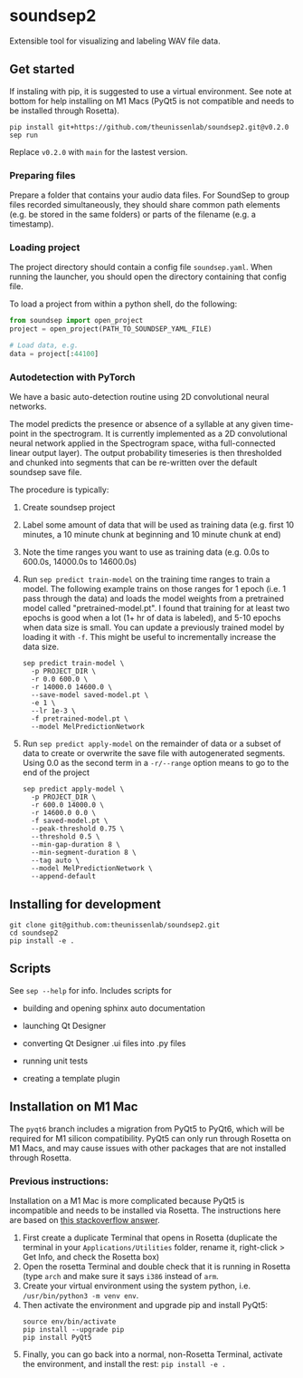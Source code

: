 # soundsep2

Extensible tool for visualizing and labeling WAV file data.

## Get started

If instaling with pip, it is suggested to use a virtual environment. See note at bottom for help installing on M1 Macs (PyQt5 is not compatible and needs to be installed through Rosetta).

```
pip install git+https://github.com/theunissenlab/soundsep2.git@v0.2.0
sep run
```

Replace `v0.2.0` with `main` for the lastest version.

### Preparing files

Prepare a folder that contains your audio data files. For SoundSep to group files recorded simultaneously, they should share common path elements (e.g. be stored in the same folders) or parts of the filename (e.g. a timestamp).

### Loading project

The project directory should contain a config file `soundsep.yaml`. When running the launcher, you should open the directory containing that config file.

To load a project from within a python shell, do the following:

```python
from soundsep import open_project
project = open_project(PATH_TO_SOUNDSEP_YAML_FILE)

# Load data, e.g.
data = project[:44100]
```

### Autodetection with PyTorch

We have a basic auto-detection routine using 2D convolutional neural networks.

The model predicts the presence or absence of a syllable at any given time-point in the spectrogram. It is currently implemented as a 2D convolutional neural network applied in the Spectrogram space, witha  full-connected linear output layer). The output probability timeseries is then thresholded and chunked into segments that can be re-written over the default soundsep save file.

The procedure is typically:

1. Create soundsep project

2. Label some amount of data that will be used as training data (e.g. first 10 minutes, a 10 minute chunk at beginning and 10 minute chunk at end)

3. Note the time ranges you want to use as training data (e.g. 0.0s to 600.0s, 14000.0s to 14600.0s)

4. Run `sep predict train-model` on the training time ranges to train a model. The following example trains on those ranges for 1 epoch (i.e. 1 pass through the data) and loads the model weights from a pretrained model called "pretrained-model.pt". I found that training for at least two epochs is good when a lot (1+ hr of data is labeled), and 5-10 epochs when data size is small. You can update a previously trained model by loading it with `-f`. This might be useful to incrementally increase the data size.

    ```shell
    sep predict train-model \
      -p PROJECT_DIR \
      -r 0.0 600.0 \
      -r 14000.0 14600.0 \
      --save-model saved-model.pt \
      -e 1 \
      --lr 1e-3 \
      -f pretrained-model.pt \
      --model MelPredictionNetwork
    ```

5. Run `sep predict apply-model` on the remainder of data or a subset of data to create or overwrite the save file with autogenerated segments. Using 0.0 as the second term in a `-r/--range` option means to go to the end of the project

    ```shell
    sep predict apply-model \
      -p PROJECT_DIR \
      -r 600.0 14000.0 \
      -r 14600.0 0.0 \
      -f saved-model.pt \
      --peak-threshold 0.75 \
      --threshold 0.5 \
      --min-gap-duration 8 \
      --min-segment-duration 8 \
      --tag auto \
      --model MelPredictionNetwork \
      --append-default
    ```

## Installing for development

```
git clone git@github.com:theunissenlab/soundsep2.git
cd soundsep2
pip install -e .
```

## Scripts

See `sep --help` for info. Includes scripts for

* building and opening sphinx auto documentation

* launching Qt Designer

* converting Qt Designer .ui files into .py files

* running unit tests

* creating a template plugin

## Installation on M1 Mac

The `pyqt6` branch includes a migration from PyQt5 to PyQt6, which will be required for M1 silicon compatibility. PyQt5 can only run through Rosetta on M1 Macs, and may cause issues with other packages that are not installed through Rosetta.

### Previous instructions:

Installation on a M1 Mac is more complicated because PyQt5 is incompatible and needs to be installed via Rosetta. The instructions here are based on [this stackoverflow answer](https://stackoverflow.com/a/68038451).

1. First create a duplicate Terminal that opens in Rosetta (duplicate the terminal in your `Applications/Utilities` folder, rename it, right-click > Get Info, and check the Rosetta box)
2. Open the rosetta Terminal and double check that it is running in Rosetta (type `arch` and make sure it says `i386` instead of `arm`.
3. Create your virtual environment using the system python, i.e. `/usr/bin/python3 -m venv env`.
4. Then activate the environment and upgrade pip and install PyQt5:
      ```
      source env/bin/activate
      pip install --upgrade pip
      pip install PyQt5
      ```
5. Finally, you can go back into a normal, non-Rosetta Terminal, activate the environment, and install the rest: `pip install -e .`
